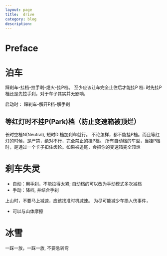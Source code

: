 ```yaml
---
layout: page
title:	drive
category: blog
description: 
---
```

# Preface


# 泊车
踩刹车-挂档-拉手刹-熄火-挂P档。
至少应该让车完全止住后才能挂P 档: 时先挂P档还是先拉手刹，对于车子其实并无影响，

启动时：
踩刹车-解开P档-解手刹

## 等红灯时不挂P(Park)档（防止变速箱被顶烂）
长时空档N(Neutral), 短时D 档加刹车就行。
不论怎样，都不能挂P档。而且等红灯的时候，是严禁，绝对不行，完全禁止的挂P档。
所有自动档的车型，当挂P档时，是通过一个卡子扣住齿轮。如果被追尾，会把你的变速箱完全顶烂

# 刹车失灵

- 自动：用手刹，不能拉得太紧; 自动档的可以改为手动模式多次减档 
- 手动：降档, 并结合手刹

上山时，不要马上减速，应该找准时机减速。
为尽可能减少车损人伤事件，

- 可以与山体摩擦

# 冰雪
一踩一放，一踩一放, 不要急转弯
